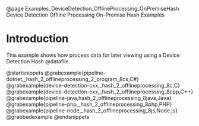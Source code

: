 @page Examples_DeviceDetection_OfflineProcessing_OnPremiseHash Device Detection Offline Processing On-Premise Hash Examples

# Introduction

This example shows how process data for later viewing using a Device Detection Hash @datafile.

@startsnippets
@grabexample{pipeline-dotnet,_hash_2_offlineprocessing_2_program_8cs,C#}
@grabexample{device-detection-cxx,_hash_2_offlineprocessing_8c,C}
@grabexample{device-detection-cxx,_hash_2_offlineprocessing_8cpp,C++}
@grabexample{pipeline-java,hash_2_offlineprocessing_8java,Java}
@grabexample{pipeline-php,_hash_2_offlineprocessing_8php,PHP}
@grabexample{pipeline-node,_hash_2_offlineprocessing_8js,Node.js}
@grabbedexample
@endsnippets
